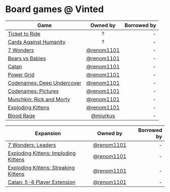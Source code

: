 # Board games @ Vinted

| Game        | Owned by          | Borrowed by  |
| ------------- |:-------------:| -----:|
| [Ticket to Ride](https://boardgamegeek.com/boardgame/160069/ticket-ride-10th-anniversary) | ? | - |
| [Cards Against Humanity](https://boardgamegeek.com/boardgame/50381/cards-against-humanity) | ? | - |
| [7 Wonders](https://boardgamegeek.com/boardgame/68448/7-wonders) | [@renom1101](https://github.com/renom1101) | - |
| [Bears vs Babies](https://boardgamegeek.com/boardgame/211534/bears-vs-babies) | [@renom1101](https://github.com/renom1101) | - |
| [Catan](https://boardgamegeek.com/boardgame/13/catan) | [@renom1101](https://github.com/renom1101) | - |
| [Power Grid](https://boardgamegeek.com/boardgame/2651/power-grid) | [@renom1101](https://github.com/renom1101) | - |
| [Codenames: Deep Undercover](https://boardgamegeek.com/boardgame/205158/codenames-deep-undercover) | [@renom1101](https://github.com/renom1101) | - |
| [Codenames: Pictures](https://boardgamegeek.com/boardgame/198773/codenames-pictures) | [@renom1101](https://github.com/renom1101) | - |
| [Munchkin: Rick and Morty](https://boardgamegeek.com/boardgame/224134/munchkin-rick-and-morty) | [@renom1101](https://github.com/renom1101) | - |
| [Exploding Kittens](https://boardgamegeek.com/boardgame/172242/exploding-kittens-nsfw-deck) | [@renom1101](https://github.com/renom1101) | - |
| [Blood Rage](https://boardgamegeek.com/boardgame/170216/blood-rage) | [@mjurkus](https://github.com/mjurkus) | - |

| Expansion        | Owned by          | Borrowed by  |
| ------------- |:-------------:| -----:|
| [7 Wonders: Leaders](https://boardgamegeek.com/boardgameexpansion/92539/7-wonders-leaders) | [@renom1101](https://github.com/renom1101) | - |
| [Exploding Kittens: Imploding Kittens](https://boardgamegeek.com/boardgameexpansion/204053/exploding-kittens-imploding-kittens) | [@renom1101](https://github.com/renom1101) | - |
| [Exploding Kittens: Streaking Kittens](https://boardgamegeek.com/boardgameexpansion/260214/exploding-kittens-streaking-kittens) | [@renom1101](https://github.com/renom1101) | - |
| [Catan: 5-6 Player Extension](https://boardgamegeek.com/boardgame/2807/catan-5-6-player-extension) | [@renom1101](https://github.com/renom1101) | - |
